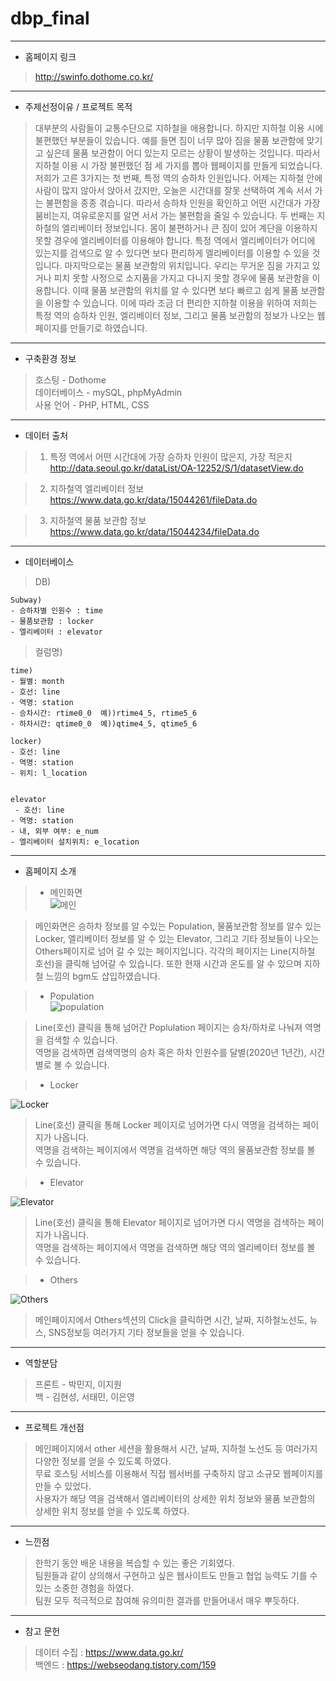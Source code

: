 # dbp_final

------------
+ 홈페이지 링크
>
> http://swinfo.dothome.co.kr/
------------
+ 주제선정이유 / 프로젝트 목적

> 대부분의 사람들이 교통수단으로 지하철을 애용합니다. 하지만 지하철 이용 시에 불편했던 부분들이 있습니다. 예를 들면 짐이 너무 많아 짐을 물품 보관함에 맞기고 싶은데 물품 보관함이 어디 있는지 모르는 상황이 발생하는 것입니다. 따라서 지하철 이용 시 가장 불편했던 점 세 가지를 뽑아 웹페이지를 만들게 되었습니다. 저희가 고른 3가지는 첫 번째, 특정 역의 승하차 인원입니다. 어제는 지하철 안에 사람이 많지 않아서 앉아서 갔지만, 오늘은 시간대를 잘못 선택하여 계속 서서 가는 불편함을 종종 겪습니다. 따라서 승하차 인원을 확인하고 어떤 시간대가 가장 붐비는지, 여유로운지를 알면 서서 가는 불편함을 줄일 수 있습니다. 두 번째는 지하철의 엘리베이터 정보입니다. 몸이 불편하거나 큰 짐이 있어 계단을 이용하지 못할 경우에 엘리베이터를 이용해야 합니다. 특정 역에서 엘리베이터가 어디에 있는지를 검색으로 알 수 있다면 보다 편리하게 엘리베이터를 이용할 수 있을 것입니다. 마지막으로는 물품 보관함의 위치입니다. 우리는 무거운 짐을 가지고 있거나 피치 못할 사정으로 소지품을 가지고 다니지 못할 경우에 물품 보관함을 이용합니다. 이때 물품 보관함의 위치를 알 수 있다면 보다 빠르고 쉽게 물품 보관함을 이용할 수 있습니다. 이에 따라 조금 더 편리한 지하철 이용을 위하여 저희는 특정 역의 승하차 인원, 엘리베이터 정보, 그리고 물품 보관함의 정보가 나오는 웹페이지를 만들기로 하였습니다.
------------
+ 구축환경 정보

> 호스팅 - Dothome   
> 데이터베이스 - mySQL, phpMyAdmin   
> 사용 언어 - PHP, HTML, CSS
------------
+ 데이터 출처

> 1. 특정 역에서 어떤 시간대에 가장 승하차 인원이 많은지, 가장 적은지   
> http://data.seoul.go.kr/dataList/OA-12252/S/1/datasetView.do

> 2. 지하철역 엘리베이터 정보   
> https://www.data.go.kr/data/15044261/fileData.do

> 3. 지하철역 물품 보관함 정보   
> https://www.data.go.kr/data/15044234/fileData.do
------------
+ 데이터베이스
> DB) 

	Subway)
	- 승하차별 인원수 : time   
	- 물품보관함 : locker   
	- 엘리베이터 : elevator   
  
> 컬럼명)

    time)
    - 월별: month
    - 호선: line
    - 역명: station
    - 승차시간: rtime0_0  예))rtime4_5, rtime5_6
    - 하차시간: qtime0_0  예))qtime4_5, qtime5_6
    
    locker)
    - 호선: line
    - 역명: station
    - 위치: l_location
    
  
    elevator
     - 호선: line
    - 역명: station
    - 내, 외부 여부: e_num
    - 엘리베이터 설치위치: e_location
 
 ------------
    
+ 홈페이지 소개

> * 메인화면   
![메인](https://user-images.githubusercontent.com/70924137/102069648-64cec180-3e41-11eb-83c5-5db139e4c606.JPG)

>메인화면은 승하차 정보를 알 수있는 Population, 물품보관함 정보를 알수 있는 Locker, 엘리베이터 정보를 알 수 있는 Elevator, 그리고 기타 정보들이 나오는 Others페이지로 넘어 갈 수 있는 페이지입니다. 각각의 페이지는 Line(지하철 호선)을 클릭해 넘어갈 수 있습니다. 또한 현재 시간과 온도를 알 수 있으며 지하철 느낌의 bgm도 삽입하였습니다.

> * Population   
![population](https://user-images.githubusercontent.com/70924137/102070601-ac098200-3e42-11eb-8c79-e493b2481d3c.JPG)

> Line(호선) 클릭을 통해 넘어간 Poplulation 페이지는 승차/하차로 나눠져 역명을 검색할 수 있습니다.   
> 역명을 검색하면 검색역명의 승차 혹은 하차 인원수를 달별(2020년 1년간), 시간별로 볼 수 있습니다.

> * Locker

![Locker](https://user-images.githubusercontent.com/70924137/102070867-0f93af80-3e43-11eb-9049-206435985987.JPG)

>Line(호선) 클릭을 통해 Locker 페이지로 넘어가면 다시 역명을 검색하는 페이지가 나옵니다.   
>역명을 검색하는 페이지에서 역명을 검색하면 해당 역의 물품보관함 정보를 볼 수 있습니다.

> * Elevator

![Elevator](https://user-images.githubusercontent.com/70924137/102071136-68fbde80-3e43-11eb-91ad-18bee0753009.JPG)

> Line(호선) 클릭을 통해 Elevator 페이지로 넘어가면 다시 역명을 검색하는 페이지가 나옵니다.   
> 역명을 검색하는 페이지에서 역명을 검색하면 해당 역의 엘리베이터 정보를 볼 수 있습니다.

> * Others

![Others](https://user-images.githubusercontent.com/70924137/102071402-c5f79480-3e43-11eb-9ff4-0d8d348360fc.JPG)

> 메인페이지에서 Others섹션의 Click을 클릭하면 시간, 날짜, 지하철노선도, 뉴스, SNS정보등 여러가지 기타 정보들을 얻을 수 있습니다.
------------
+  역할분담

> 프론트 - 박민지, 이지원   
> 백 - 김현성, 서태민, 이은영   
------------
+ 프로젝트 개선점
> 메인페이지에서 other 세션을 활용해서 시간, 날짜, 지하철 노선도 등 여러가지 다양한 정보를 얻을 수 있도록 하였다.   
  무료 호스팅 서비스를 이용해서 직접 웹서버를 구축하지 않고 소규모 웹페이지를 만들 수 있었다.  
  사용자가 해당 역을 검색해서 엘리베이터의 상세한 위치 정보와 물품 보관함의 상세한 위치 정보를 얻을 수 있도록 하였다.  
------------
+ 느낀점
> 한학기 동안 배운 내용을 복습할 수 있는 좋은 기회였다.      
  팀원들과 같이 상의해서 구현하고 싶은 웹사이트도 만들고 협업 능력도 기를 수 있는 소중한 경험을 하였다.    
  팀원 모두 적극적으로 참여해 유의미한 결과를 만들어내서 매우 뿌듯하다.    
------------
+ 참고 문헌
>  데이터 수집 : https://www.data.go.kr/      
   백엔드  : https://webseodang.tistory.com/159  
 




